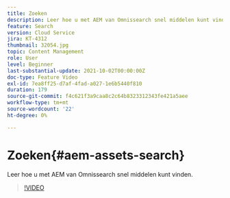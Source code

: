 ```yaml
---
title: Zoeken
description: Leer hoe u met AEM van Omnissearch snel middelen kunt vinden.
feature: Search
version: Cloud Service
jira: KT-4312
thumbnail: 32054.jpg
topic: Content Management
role: User
level: Beginner
last-substantial-update: 2021-10-02T00:00:00Z
doc-type: Feature Video
exl-id: 7ea8ff25-d7af-4fad-a027-1e6b5440f810
duration: 179
source-git-commit: f4c621f3a9caa8c2c64b8323312343fe421a5aee
workflow-type: tm+mt
source-wordcount: '22'
ht-degree: 0%

---
```


# Zoeken{#aem-assets-search}

Leer hoe u met AEM van Omnissearch snel middelen kunt vinden.

>[!VIDEO](https://video.tv.adobe.com/v/32054?quality=12&learn=on)
